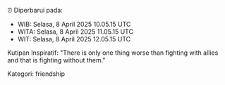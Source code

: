 ⏰ Diperbarui pada:
- WIB: Selasa, 8 April 2025 10.05.15 UTC
- WITA: Selasa, 8 April 2025 11.05.15 UTC
- WIT: Selasa, 8 April 2025 12.05.15 UTC

Kutipan Inspiratif:
"There is only one thing worse than fighting with allies and that is fighting without them."


Kategori: friendship

